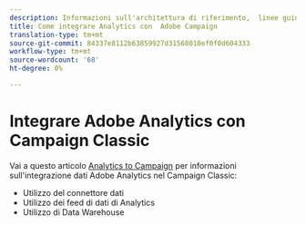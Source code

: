 ```yaml
---
description: Informazioni sull'architettura di riferimento, ​ linee guida, passaggi di configurazione e test che gli esperti dell'implementazione devono seguire per integrare  Adobe Analytics con  Adobe Campaign.
title: Come integrare Analytics con  Adobe Campaign
translation-type: tm+mt
source-git-commit: 84337e8112b63859927d31568010ef0f0d604333
workflow-type: tm+mt
source-wordcount: '68'
ht-degree: 0%

---
```



# Integrare  Adobe Analytics con Campaign Classic

Vai a questo articolo [Analytics to Campaign](https://helpx.adobe.com/marketing-cloud/how-to/analytics-ac.html) per informazioni sull&#39;integrazione  dati Adobe Analytics nel Campaign Classic:

* Utilizzo del connettore dati
* Utilizzo dei feed di dati di Analytics
* Utilizzo di Data Warehouse